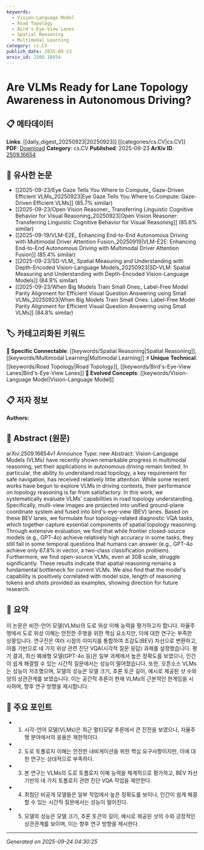 ```yaml
---
keywords:
  - Vision-Language Model
  - Road Topology
  - Bird's-Eye-View Lanes
  - Spatial Reasoning
  - Multimodal Learning
category: cs.CV
publish_date: 2025-09-23
arxiv_id: 2509.16654
---
```


<!-- KEYWORD_LINKING_METADATA:
{
  "processed_timestamp": "2025-09-24T04:30:25.701947",
  "vocabulary_version": "1.0",
  "selected_keywords": [
    "Vision-Language Model",
    "Road Topology",
    "Bird's-Eye-View Lanes",
    "Spatial Reasoning",
    "Multimodal Learning"
  ],
  "rejected_keywords": [],
  "similarity_scores": {
    "Vision-Language Model": 0.85,
    "Road Topology": 0.78,
    "Bird's-Eye-View Lanes": 0.77,
    "Spatial Reasoning": 0.82,
    "Multimodal Learning": 0.8
  },
  "extraction_method": "AI_prompt_based",
  "budget_applied": true,
  "candidates_json": {
    "candidates": [
      {
        "surface": "Vision-Language Models",
        "canonical": "Vision-Language Model",
        "aliases": [
          "VLMs"
        ],
        "category": "evolved_concepts",
        "rationale": "Vision-Language Models are central to the paper's focus on multimodal reasoning in autonomous driving.",
        "novelty_score": 0.55,
        "connectivity_score": 0.88,
        "specificity_score": 0.78,
        "link_intent_score": 0.85
      },
      {
        "surface": "road topology",
        "canonical": "Road Topology",
        "aliases": [
          "lane topology"
        ],
        "category": "unique_technical",
        "rationale": "Understanding road topology is a unique technical challenge addressed in the context of autonomous driving.",
        "novelty_score": 0.65,
        "connectivity_score": 0.7,
        "specificity_score": 0.82,
        "link_intent_score": 0.78
      },
      {
        "surface": "bird's-eye-view lanes",
        "canonical": "Bird's-Eye-View Lanes",
        "aliases": [
          "BEV lanes"
        ],
        "category": "unique_technical",
        "rationale": "BEV lanes are a specific method used for spatial topology reasoning in the study.",
        "novelty_score": 0.68,
        "connectivity_score": 0.65,
        "specificity_score": 0.8,
        "link_intent_score": 0.77
      },
      {
        "surface": "spatial reasoning",
        "canonical": "Spatial Reasoning",
        "aliases": [],
        "category": "specific_connectable",
        "rationale": "Spatial reasoning is a key bottleneck identified for VLMs, relevant to both autonomous driving and broader AI research.",
        "novelty_score": 0.52,
        "connectivity_score": 0.83,
        "specificity_score": 0.75,
        "link_intent_score": 0.82
      },
      {
        "surface": "multimodal reasoning",
        "canonical": "Multimodal Learning",
        "aliases": [
          "multimodal reasoning"
        ],
        "category": "specific_connectable",
        "rationale": "Multimodal reasoning is crucial for integrating vision and language in autonomous driving contexts.",
        "novelty_score": 0.5,
        "connectivity_score": 0.85,
        "specificity_score": 0.72,
        "link_intent_score": 0.8
      }
    ],
    "ban_list_suggestions": [
      "autonomous driving",
      "model size",
      "temporal questions"
    ]
  },
  "decisions": [
    {
      "candidate_surface": "Vision-Language Models",
      "resolved_canonical": "Vision-Language Model",
      "decision": "linked",
      "scores": {
        "novelty": 0.55,
        "connectivity": 0.88,
        "specificity": 0.78,
        "link_intent": 0.85
      }
    },
    {
      "candidate_surface": "road topology",
      "resolved_canonical": "Road Topology",
      "decision": "linked",
      "scores": {
        "novelty": 0.65,
        "connectivity": 0.7,
        "specificity": 0.82,
        "link_intent": 0.78
      }
    },
    {
      "candidate_surface": "bird's-eye-view lanes",
      "resolved_canonical": "Bird's-Eye-View Lanes",
      "decision": "linked",
      "scores": {
        "novelty": 0.68,
        "connectivity": 0.65,
        "specificity": 0.8,
        "link_intent": 0.77
      }
    },
    {
      "candidate_surface": "spatial reasoning",
      "resolved_canonical": "Spatial Reasoning",
      "decision": "linked",
      "scores": {
        "novelty": 0.52,
        "connectivity": 0.83,
        "specificity": 0.75,
        "link_intent": 0.82
      }
    },
    {
      "candidate_surface": "multimodal reasoning",
      "resolved_canonical": "Multimodal Learning",
      "decision": "linked",
      "scores": {
        "novelty": 0.5,
        "connectivity": 0.85,
        "specificity": 0.72,
        "link_intent": 0.8
      }
    }
  ]
}
-->

# Are VLMs Ready for Lane Topology Awareness in Autonomous Driving?

## 📋 메타데이터

**Links**: [[daily_digest_20250923|20250923]] [[categories/cs.CV|cs.CV]]
**PDF**: [Download](https://arxiv.org/pdf/2509.16654.pdf)
**Category**: cs.CV
**Published**: 2025-09-23
**ArXiv ID**: [2509.16654](https://arxiv.org/abs/2509.16654)

## 🔗 유사한 논문
- [[2025-09-23/Eye Gaze Tells You Where to Compute_ Gaze-Driven Efficient VLMs_20250923|Eye Gaze Tells You Where to Compute: Gaze-Driven Efficient VLMs]] (85.7% similar)
- [[2025-09-23/Open Vision Reasoner_ Transferring Linguistic Cognitive Behavior for Visual Reasoning_20250923|Open Vision Reasoner: Transferring Linguistic Cognitive Behavior for Visual Reasoning]] (85.6% similar)
- [[2025-09-19/VLM-E2E_ Enhancing End-to-End Autonomous Driving with Multimodal Driver Attention Fusion_20250919|VLM-E2E: Enhancing End-to-End Autonomous Driving with Multimodal Driver Attention Fusion]] (85.4% similar)
- [[2025-09-23/SD-VLM_ Spatial Measuring and Understanding with Depth-Encoded Vision-Language Models_20250923|SD-VLM: Spatial Measuring and Understanding with Depth-Encoded Vision-Language Models]] (84.9% similar)
- [[2025-09-23/When Big Models Train Small Ones_ Label-Free Model Parity Alignment for Efficient Visual Question Answering using Small VLMs_20250923|When Big Models Train Small Ones: Label-Free Model Parity Alignment for Efficient Visual Question Answering using Small VLMs]] (84.8% similar)

## 🏷️ 카테고리화된 키워드
**🔗 Specific Connectable**: [[keywords/Spatial Reasoning|Spatial Reasoning]], [[keywords/Multimodal Learning|Multimodal Learning]]
**⚡ Unique Technical**: [[keywords/Road Topology|Road Topology]], [[keywords/Bird's-Eye-View Lanes|Bird's-Eye-View Lanes]]
**🚀 Evolved Concepts**: [[keywords/Vision-Language Model|Vision-Language Model]]

## 📋 저자 정보

**Authors:** 

## 📄 Abstract (원문)

arXiv:2509.16654v1 Announce Type: new 
Abstract: Vision-Language Models (VLMs) have recently shown remarkable progress in multimodal reasoning, yet their applications in autonomous driving remain limited. In particular, the ability to understand road topology, a key requirement for safe navigation, has received relatively little attention. While some recent works have begun to explore VLMs in driving contexts, their performance on topology reasoning is far from satisfactory. In this work, we systematically evaluate VLMs' capabilities in road topology understanding. Specifically, multi-view images are projected into unified ground-plane coordinate system and fused into bird's-eye-view (BEV) lanes. Based on these BEV lanes, we formulate four topology-related diagnostic VQA tasks, which together capture essential components of spatial topology reasoning. Through extensive evaluation, we find that while frontier closed-source models (e.g., GPT-4o) achieve relatively high accuracy in some tasks, they still fail in some temporal questions that humans can answer (e.g., GPT-4o achieve only 67.8% in vector, a two-class classification problem). Furthermore, we find open-source VLMs, even at 30B scale, struggle significantly. These results indicate that spatial reasoning remains a fundamental bottleneck for current VLMs. We also find that the model's capability is positively correlated with model size, length of reasoning tokens and shots provided as examples, showing direction for future research.

## 📝 요약

이 논문은 비전-언어 모델(VLMs)의 도로 위상 이해 능력을 평가하고자 합니다. 자율주행에서 도로 위상 이해는 안전한 주행을 위한 핵심 요소지만, 이에 대한 연구는 부족한 상황입니다. 연구진은 여러 시점의 이미지를 통합하여 조감도(BEV) 차선으로 변환하고, 이를 기반으로 네 가지 위상 관련 진단 VQA(시각적 질문 응답) 과제를 설정했습니다. 평가 결과, 최신 폐쇄형 모델(GPT-4o 등)은 일부 과제에서 높은 정확도를 보였으나, 인간이 쉽게 해결할 수 있는 시간적 질문에서는 성능이 떨어졌습니다. 또한, 오픈소스 VLMs는 성능이 저조했으며, 모델의 성능은 모델 크기, 추론 토큰 길이, 예시로 제공된 샷 수와 양의 상관관계를 보였습니다. 이는 공간적 추론이 현재 VLMs의 근본적인 한계임을 시사하며, 향후 연구 방향을 제시합니다.

## 🎯 주요 포인트

- 1. 시각-언어 모델(VLMs)은 최근 멀티모달 추론에서 큰 진전을 보였으나, 자율주행 분야에서의 응용은 제한적이다.
- 2. 도로 토폴로지 이해는 안전한 내비게이션을 위한 핵심 요구사항이지만, 이에 대한 연구는 상대적으로 부족하다.
- 3. 본 연구는 VLMs의 도로 토폴로지 이해 능력을 체계적으로 평가하고, BEV 차선 기반의 네 가지 토폴로지 관련 진단 VQA 작업을 제안한다.
- 4. 최첨단 비공개 모델들은 일부 작업에서 높은 정확도를 보이나, 인간이 쉽게 해결할 수 있는 시간적 질문에서는 성능이 떨어진다.
- 5. 모델의 성능은 모델 크기, 추론 토큰의 길이, 예시로 제공된 샷의 수와 긍정적인 상관관계를 보이며, 이는 향후 연구 방향을 제시한다.


---

*Generated on 2025-09-24 04:30:25*